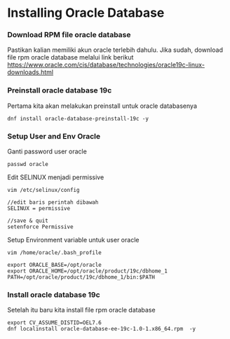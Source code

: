 # Installing Oracle Database


### Download RPM file oracle database
Pastikan kalian memiliki akun oracle terlebih dahulu.
Jika sudah, download file rpm oracle database melalui link berikut
https://www.oracle.com/cis/database/technologies/oracle19c-linux-downloads.html 

### Preinstall oracle database 19c

Pertama kita akan melakukan preinstall untuk oracle databasenya
```
dnf install oracle-database-preinstall-19c -y
```


### Setup User and Env Oracle
Ganti password user oracle
```
passwd oracle
```
Edit SELINUX menjadi permissive
```
vim /etc/selinux/config

//edit baris perintah dibawah
SELINUX = permissive

//save & quit
setenforce Permissive
```

Setup Environment variable untuk user oracle
```
vim /home/oracle/.bash_profile

export ORACLE_BASE=/opt/oracle
export ORACLE_HOME=/opt/oracle/product/19c/dbhome_1
PATH=/opt/oracle/product/19c/dbhome_1/bin:$PATH
```

### Install oracle database 19c
Setelah itu baru kita install file rpm oracle database
```
export CV_ASSUME_DISTID=OEL7.6
dnf localinstall oracle-database-ee-19c-1.0-1.x86_64.rpm  -y
```